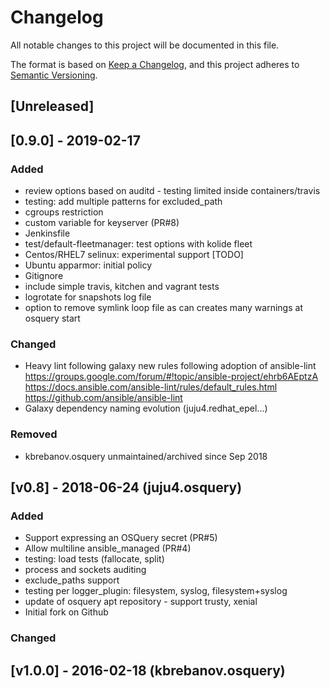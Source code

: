# Changelog
All notable changes to this project will be documented in this file.

The format is based on [Keep a Changelog](https://keepachangelog.com/en/1.0.0/),
and this project adheres to [Semantic Versioning](https://semver.org/spec/v2.0.0.html).

## [Unreleased]

## [0.9.0] - 2019-02-17

### Added
- review options based on auditd - testing limited inside containers/travis
- testing: add multiple patterns for excluded_path
- cgroups restriction
- custom variable for keyserver (PR#8)
- Jenkinsfile
- test/default-fleetmanager: test options with kolide fleet
- Centos/RHEL7 selinux: experimental support [TODO]
- Ubuntu apparmor: initial policy
- Gitignore
- include simple travis, kitchen and vagrant tests
- logrotate for snapshots log file
- option to remove symlink loop file as can creates many warnings at osquery start

### Changed
- Heavy lint following galaxy new rules following adoption of ansible-lint
https://groups.google.com/forum/#!topic/ansible-project/ehrb6AEptzA
https://docs.ansible.com/ansible-lint/rules/default_rules.html
https://github.com/ansible/ansible-lint
- Galaxy dependency naming evolution (juju4.redhat_epel...)

### Removed
- kbrebanov.osquery unmaintained/archived since Sep 2018

## [v0.8] - 2018-06-24 (juju4.osquery)

### Added
- Support expressing an OSQuery secret (PR#5)
- Allow multiline ansible_managed (PR#4)
- testing: load tests (fallocate, split)
- process and sockets auditing
- exclude_paths support
- testing per logger_plugin: filesystem, syslog, filesystem+syslog
- update of osquery apt repository - support trusty, xenial
- Initial fork on Github

### Changed

## [v1.0.0] - 2016-02-18 (kbrebanov.osquery)

